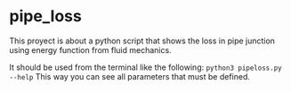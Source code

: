 # pipe_loss
This proyect is about a python script that shows the loss in pipe junction using energy function from fluid mechanics.

It should be used from the terminal like the following:
`python3 pipeloss.py --help`
This way you can see all parameters that must be defined.
